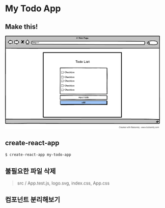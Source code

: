 # My Todo App

## Make this!

![Make this](./doc/todo-list-mockup.png)

## create-react-app
```
$ create-react-app my-todo-app
```

## 불필요한 파일 삭제
> src / App.test.js, logo.svg, index.css, App.css

## 컴포넌트 분리해보기